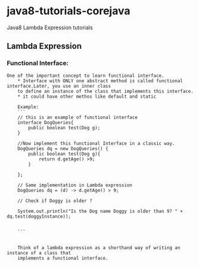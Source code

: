 # java8-tutorials-corejava
Java8 Lambda Expression tutorials

## Lambda Expression

### Functional Interface:
    One of the important concept to learn functional interface.
        * Interface with ONLY one abstract method is called functional interface.Later, you use an inner class
        to define an instance of the class that implements this interface.
        * it could have other methos like default and static
        
        Example: 
        ```
        // this is an example of functional interface
        interface DogQueries{
            public boolean test(Dog g);
        } 
        
        //Now implement this functional Interface in a classic way. 
        DogQueries dq = new DogQueries() {
            public boolean test(Dog g){
                return d.getAge() >9;
            }
                
        };
        
        // Same implementation in Lambda expression
        DogQueries dq = (d) -> d.getAge() > 9;
        
        // Check if Doggy is older ?
        
        System.out.println("Is the Dog name Doggy is older than 9? " + dq.test(doggyInstance));
        
        
        ```
        
        
        Think of a lambda expression as a shorthand way of writing an instance of a class that
        implements a functional interface.
        
